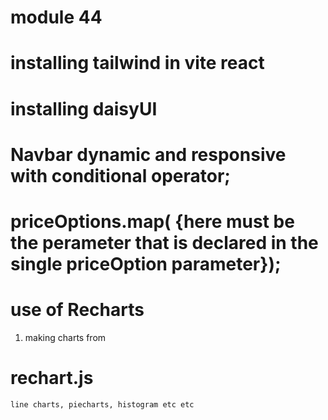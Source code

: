 

# module 44 

# installing tailwind in vite react

# installing daisyUI 

# Navbar dynamic and responsive with conditional operator;

# priceOptions.map( {here must be the perameter that is declared in the single priceOption parameter});

# use of Recharts
1. making charts from 
    
# rechart.js

    line charts, piecharts, histogram etc etc